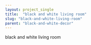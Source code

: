 ```yaml
---
layout: project_single
title:  "black and white living room"
slug: "black-and-white-living-room"
parent: "black-and-white-decor"
---
```

black and white living room
